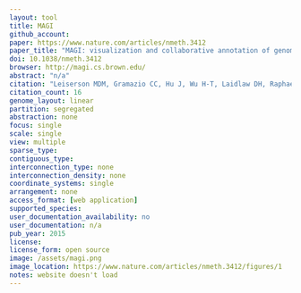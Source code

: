 ```yaml
---
layout: tool 
title: MAGI
github_account: 
paper: https://www.nature.com/articles/nmeth.3412
paper_title: "MAGI: visualization and collaborative annotation of genomic aberrations."
doi: 10.1038/nmeth.3412
browser: http://magi.cs.brown.edu/
abstract: "n/a"
citation: "Leiserson MDM, Gramazio CC, Hu J, Wu H-T, Laidlaw DH, Raphael BJ. MAGI: visualization and collaborative annotation of genomic aberrations. Nat Methods. nature.com; 2015;12: 483–484."
citation_count: 16
genome_layout: linear
partition: segregated
abstraction: none
focus: single
scale: single
view: multiple
sparse_type: 
contiguous_type: 
interconnection_type: none
interconnection_density: none
coordinate_systems: single
arrangement: none
access_format: [web application]
supported_species: 
user_documentation_availability: no
user_documentation: n/a
pub_year: 2015
license: 
license_form: open source
image: /assets/magi.png
image_location: https://www.nature.com/articles/nmeth.3412/figures/1
notes: website doesn't load
---
```

